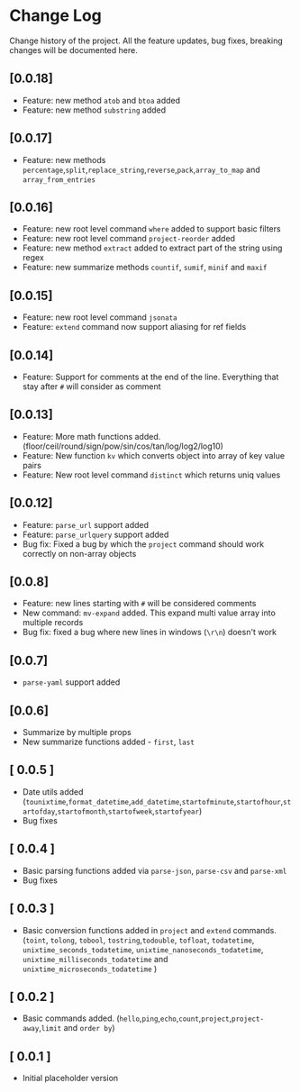 # Change Log

Change history of the project. All the feature updates, bug fixes, breaking changes will be documented here.

## [0.0.18]

- Feature: new method `atob` and `btoa` added
- Feature: new method `substring` added

## [0.0.17]

- Feature: new methods `percentage`,`split`,`replace_string`,`reverse`,`pack`,`array_to_map` and `array_from_entries`

## [0.0.16]

- Feature: new root level command `where` added to support basic filters
- Feature: new root level command `project-reorder` added
- Feature: new method `extract` added to extract part of the string using regex
- Feature: new summarize methods `countif`, `sumif`, `minif` and `maxif`

## [0.0.15]

- Feature: new root level command `jsonata`
- Feature: `extend` command now support aliasing for ref fields

## [0.0.14]

- Feature: Support for comments at the end of the line. Everything that stay after `#` will consider as comment

## [0.0.13]

- Feature: More math functions added. (floor/ceil/round/sign/pow/sin/cos/tan/log/log2/log10)
- Feature: New function `kv` which converts object into array of key value pairs
- Feature: New root level command `distinct` which returns uniq values

## [0.0.12]

- Feature: `parse_url` support added
- Feature: `parse_urlquery` support added
- Bug fix: Fixed a bug by which the `project` command should work correctly on non-array objects

## [0.0.8]

- Feature: new lines starting with `#` will be considered comments
- New command: `mv-expand` added. This expand multi value array into multiple records
- Bug fix: fixed a bug where new lines in windows (`\r\n`) doesn't work

## [0.0.7]

- `parse-yaml` support added

## [0.0.6]

- Summarize by multiple props
- New summarize functions added - `first`, `last`

## [ 0.0.5 ]

- Date utils added (`tounixtime`,`format_datetime`,`add_datetime`,`startofminute`,`startofhour`,`startofday`,`startofmonth`,`startofweek`,`startofyear`)
- Bug fixes

## [ 0.0.4 ]

- Basic parsing functions added via `parse-json`, `parse-csv` and `parse-xml`
- Bug fixes

## [ 0.0.3 ]

- Basic conversion functions added in `project` and `extend` commands. (`toint`, `tolong`, `tobool`, `tostring`,`todouble`, `tofloat`, `todatetime`, `unixtime_seconds_todatetime`, `unixtime_nanoseconds_todatetime`, `unixtime_milliseconds_todatetime` and `unixtime_microseconds_todatetime` )

## [ 0.0.2 ]

- Basic commands added. (`hello`,`ping`,`echo`,`count`,`project`,`project-away`,`limit` and `order by`)

## [ 0.0.1 ]

- Initial placeholder version

